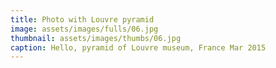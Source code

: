 ```yaml
---
title: Photo with Louvre pyramid
image: assets/images/fulls/06.jpg
thumbnail: assets/images/thumbs/06.jpg
caption: Hello, pyramid of Louvre museum, France Mar 2015
---
```

